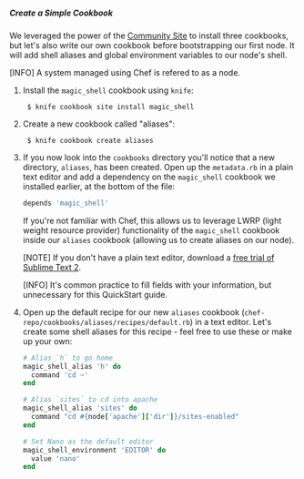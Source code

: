 ##### Create a Simple Cookbook
We leveraged the power of the [Community Site][apache2-cookbook] to install three cookbooks, but let's also write our own cookbook before bootstrapping our first node. It will add shell aliases and global environment variables to our node's shell.

[INFO] A system managed using Chef is refered to as a node.

1. Install the `magic_shell` cookbook using `knife`:

        $ knife cookbook site install magic_shell

1. Create a new cookbook called "aliases":

        $ knife cookbook create aliases

1. If you now look into the `cookbooks` directory you'll notice that a new directory, `aliases`, has been created. Open up the `metadata.rb` in a plain text editor and add a dependency on the `magic_shell` cookbook we installed earlier, at the bottom of the file:

    ```ruby
    depends 'magic_shell'
    ```

    If you're not familiar with Chef, this allows us to leverage LWRP (light weight resource provider) functionality of the `magic_shell` cookbook inside our `aliases` cookbook (allowing us to create aliases on our node).

    [NOTE] If you don't have a plain text editor, download a [free trial of Sublime Text 2][sublime-text-2].

    [INFO] It's common practice to fill fields with your information, but unnecessary for this QuickStart guide.

1. Open up the default recipe for our new `aliases` cookbook (`chef-repo/cookbooks/aliases/recipes/default.rb`) in a text editor. Let's create some shell aliases for this recipe - feel free to use these or make up your own:

    ```ruby
    # Alias `h` to go home
    magic_shell_alias 'h' do
      command 'cd ~'
    end

    # Alias `sites` to cd into apache
    magic_shell_alias 'sites' do
      command "cd #{node['apache']['dir']}/sites-enabled"
    end

    # Set Nano as the default editor
    magic_shell_environment 'EDITOR' do
      value 'nano'
    end
    ```

[apache2-cookbook]: http://community.opscode.com/cookbooks/apache2 "Chef Apache2 Cookbook"
[sublime-text-2]: http://www.sublimetext.com/2 "Sublime Text 2"
